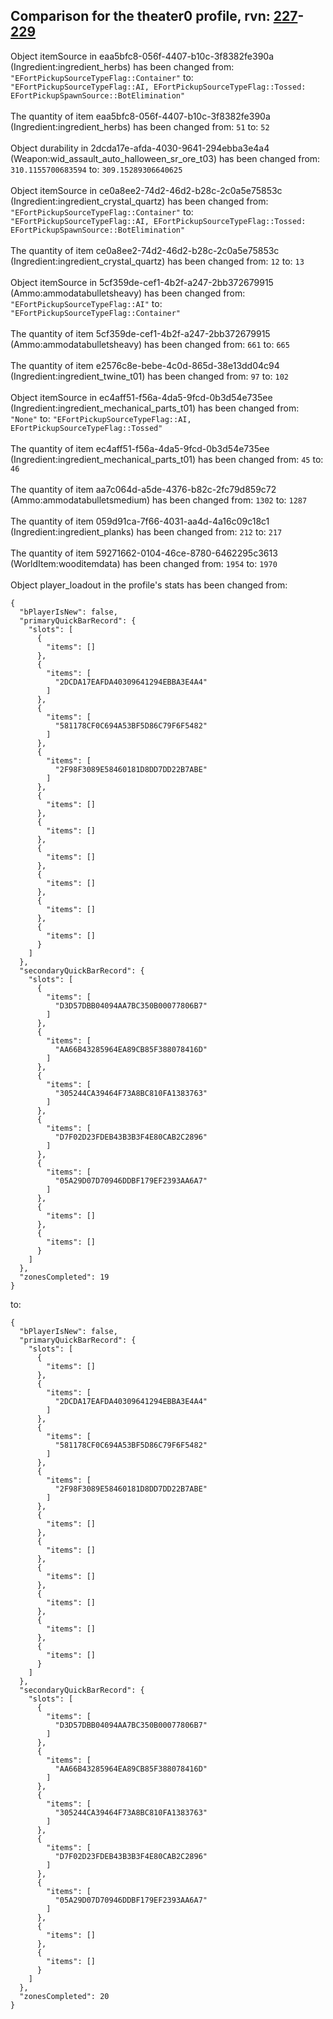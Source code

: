 ## Comparison for the theater0 profile, rvn: [227](https://github.com/PRO100KatYT/FortniteProfileRevisions/tree/main/profiles/theater0/227%20theater0.json)-[229](https://github.com/PRO100KatYT/FortniteProfileRevisions/tree/main/profiles/theater0/229%20theater0.json)

Object itemSource in eaa5bfc8-056f-4407-b10c-3f8382fe390a (Ingredient:ingredient_herbs) has been changed from: `"EFortPickupSourceTypeFlag::Container"` to: `"EFortPickupSourceTypeFlag::AI, EFortPickupSourceTypeFlag::Tossed: EFortPickupSpawnSource::BotElimination"`
<br><br>
The quantity of item eaa5bfc8-056f-4407-b10c-3f8382fe390a (Ingredient:ingredient_herbs) has been changed from: `51` to: `52`
<br><br>
Object durability in 2dcda17e-afda-4030-9641-294ebba3e4a4 (Weapon:wid_assault_auto_halloween_sr_ore_t03) has been changed from: `310.1155700683594` to: `309.15289306640625`
<br><br>
Object itemSource in ce0a8ee2-74d2-46d2-b28c-2c0a5e75853c (Ingredient:ingredient_crystal_quartz) has been changed from: `"EFortPickupSourceTypeFlag::Container"` to: `"EFortPickupSourceTypeFlag::AI, EFortPickupSourceTypeFlag::Tossed: EFortPickupSpawnSource::BotElimination"`
<br><br>
The quantity of item ce0a8ee2-74d2-46d2-b28c-2c0a5e75853c (Ingredient:ingredient_crystal_quartz) has been changed from: `12` to: `13`
<br><br>
Object itemSource in 5cf359de-cef1-4b2f-a247-2bb372679915 (Ammo:ammodatabulletsheavy) has been changed from: `"EFortPickupSourceTypeFlag::AI"` to: `"EFortPickupSourceTypeFlag::Container"`
<br><br>
The quantity of item 5cf359de-cef1-4b2f-a247-2bb372679915 (Ammo:ammodatabulletsheavy) has been changed from: `661` to: `665`
<br><br>
The quantity of item e2576c8e-bebe-4c0d-865d-38e13dd04c94 (Ingredient:ingredient_twine_t01) has been changed from: `97` to: `102`
<br><br>
Object itemSource in ec4aff51-f56a-4da5-9fcd-0b3d54e735ee (Ingredient:ingredient_mechanical_parts_t01) has been changed from: `"None"` to: `"EFortPickupSourceTypeFlag::AI, EFortPickupSourceTypeFlag::Tossed"`
<br><br>
The quantity of item ec4aff51-f56a-4da5-9fcd-0b3d54e735ee (Ingredient:ingredient_mechanical_parts_t01) has been changed from: `45` to: `46`
<br><br>
The quantity of item aa7c064d-a5de-4376-b82c-2fc79d859c72 (Ammo:ammodatabulletsmedium) has been changed from: `1302` to: `1287`
<br><br>
The quantity of item 059d91ca-7f66-4031-aa4d-4a16c09c18c1 (Ingredient:ingredient_planks) has been changed from: `212` to: `217`
<br><br>
The quantity of item 59271662-0104-46ce-8780-6462295c3613 (WorldItem:wooditemdata) has been changed from: `1954` to: `1970`
<br><br>
Object player_loadout in the profile's stats has been changed from:

```
{
  "bPlayerIsNew": false,
  "primaryQuickBarRecord": {
    "slots": [
      {
        "items": []
      },
      {
        "items": [
          "2DCDA17EAFDA40309641294EBBA3E4A4"
        ]
      },
      {
        "items": [
          "581178CF0C694A53BF5D86C79F6F5482"
        ]
      },
      {
        "items": [
          "2F98F3089E58460181D8DD7DD22B7ABE"
        ]
      },
      {
        "items": []
      },
      {
        "items": []
      },
      {
        "items": []
      },
      {
        "items": []
      },
      {
        "items": []
      },
      {
        "items": []
      }
    ]
  },
  "secondaryQuickBarRecord": {
    "slots": [
      {
        "items": [
          "D3D57DBB04094AA7BC350B00077806B7"
        ]
      },
      {
        "items": [
          "AA66B43285964EA89CB85F388078416D"
        ]
      },
      {
        "items": [
          "305244CA39464F73A8BC810FA1383763"
        ]
      },
      {
        "items": [
          "D7F02D23FDEB43B3B3F4E80CAB2C2896"
        ]
      },
      {
        "items": [
          "05A29D07D70946DDBF179EF2393AA6A7"
        ]
      },
      {
        "items": []
      },
      {
        "items": []
      }
    ]
  },
  "zonesCompleted": 19
}
```

to:

```
{
  "bPlayerIsNew": false,
  "primaryQuickBarRecord": {
    "slots": [
      {
        "items": []
      },
      {
        "items": [
          "2DCDA17EAFDA40309641294EBBA3E4A4"
        ]
      },
      {
        "items": [
          "581178CF0C694A53BF5D86C79F6F5482"
        ]
      },
      {
        "items": [
          "2F98F3089E58460181D8DD7DD22B7ABE"
        ]
      },
      {
        "items": []
      },
      {
        "items": []
      },
      {
        "items": []
      },
      {
        "items": []
      },
      {
        "items": []
      },
      {
        "items": []
      }
    ]
  },
  "secondaryQuickBarRecord": {
    "slots": [
      {
        "items": [
          "D3D57DBB04094AA7BC350B00077806B7"
        ]
      },
      {
        "items": [
          "AA66B43285964EA89CB85F388078416D"
        ]
      },
      {
        "items": [
          "305244CA39464F73A8BC810FA1383763"
        ]
      },
      {
        "items": [
          "D7F02D23FDEB43B3B3F4E80CAB2C2896"
        ]
      },
      {
        "items": [
          "05A29D07D70946DDBF179EF2393AA6A7"
        ]
      },
      {
        "items": []
      },
      {
        "items": []
      }
    ]
  },
  "zonesCompleted": 20
}
```

<br><br>

